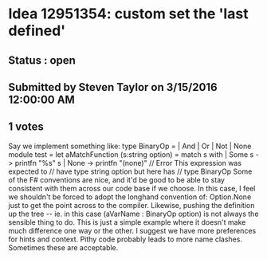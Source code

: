 # Idea 12951354: custom set the 'last defined' #

## Status : open

## Submitted by Steven Taylor on 3/15/2016 12:00:00 AM

## 1 votes

Say we implement something like:
type BinaryOp =
| And
| Or
| Not
| None
module test =
let aMatchFunction (s:string option) = match s with
| Some s -> printfn "%s" s
| None -> printfn "(none)"
// Error This expression was expected to
// have type string option but here has
// type BinaryOp
Some of the F# conventions are nice, and it'd be good to be able to stay consistent with them across our code base if we choose. In this case, I feel we shouldn't be forced to adopt the longhand convention of:
Option<string>.None just to get the point across to the compiler. Likewise, pushing the definition up the tree -- ie. in this case (aVarName : BinaryOp option) is not always the sensible thing to do.
This is just a simple example where it doesn't make much difference one way or the other. I suggest we have more preferences for hints and context. Pithy code probably leads to more name clashes. Sometimes these are acceptable.

